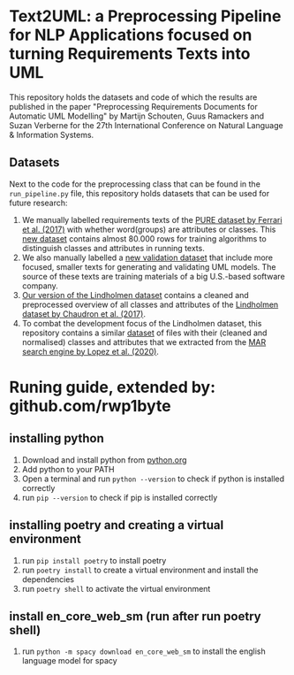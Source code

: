 # Text2UML: a Preprocessing Pipeline for NLP Applications focused on turning Requirements Texts into UML

This repository holds the datasets and code of which the results are published in the paper "Preprocessing Requirements Documents for Automatic UML Modelling" by Martijn Schouten, Guus Ramackers and Suzan Verberne for the 27th International Conference on Natural Language & Information Systems. 

## Datasets

Next to the code for the preprocessing class that can be found in the `run_pipeline.py` file, this repository holds datasets that can be used for future research:

1. We manually labelled requirements texts of the [PURE dataset by Ferrari et al. (2017)](https://zenodo.org/record/1414117#.YmBpYdNBw-Q) with whether word(groups) are attributes or classes. This [new dataset](https://github.com/MeMartijn/text2uml/blob/main/data/train-full.tsv) contains almost 80.000 rows for training algorithms to distinguish classes and attributes in running texts. 
2. We also manually labelled a [new validation dataset](https://github.com/MeMartijn/text2uml/blob/main/data/validation-full.tsv) that include more focused, smaller texts for generating and validating UML models. The source of these texts are training materials of a big U.S.-based software company. 
3. [Our version of the Lindholmen dataset](https://github.com/MeMartijn/text2uml/blob/main/data/lindholmen/uml_extracted_metadata_annotated.json) contains a cleaned and preprocessed overview of all classes and attributes of the [Lindholmen dataset by Chaudron et al. (2017)](https://research.tue.nl/nl/datasets/lindholmen-dataset-of-uml-models).
4. To combat the development focus of the Lindholmen dataset, this repository contains a similar [dataset](https://github.com/MeMartijn/text2uml/blob/main/data/genmymodel/genmymodel_uml_extracted_metadata_final.json) of files with their (cleaned and normalised) classes and attributes that we extracted from the [MAR search engine by Lopez et al. (2020)](https://dl.acm.org/doi/10.1145/3365438.3410947). 

# Runing guide, extended by: github.com/rwp1byte

## installing python
1. Download and install python from [python.org](https://www.python.org/downloads/)
2. Add python to your PATH
3. Open a terminal and run `python --version` to check if python is installed correctly
4. run `pip --version` to check if pip is installed correctly

## installing poetry and creating a virtual environment
1. run `pip install poetry` to install poetry
2. run `poetry install`  to create a virtual environment and install the dependencies
3. run `poetry shell` to activate the virtual environment

## install en_core_web_sm (run after run poetry shell)
1. run `python -m spacy download en_core_web_sm` to install the english language model for spacy
